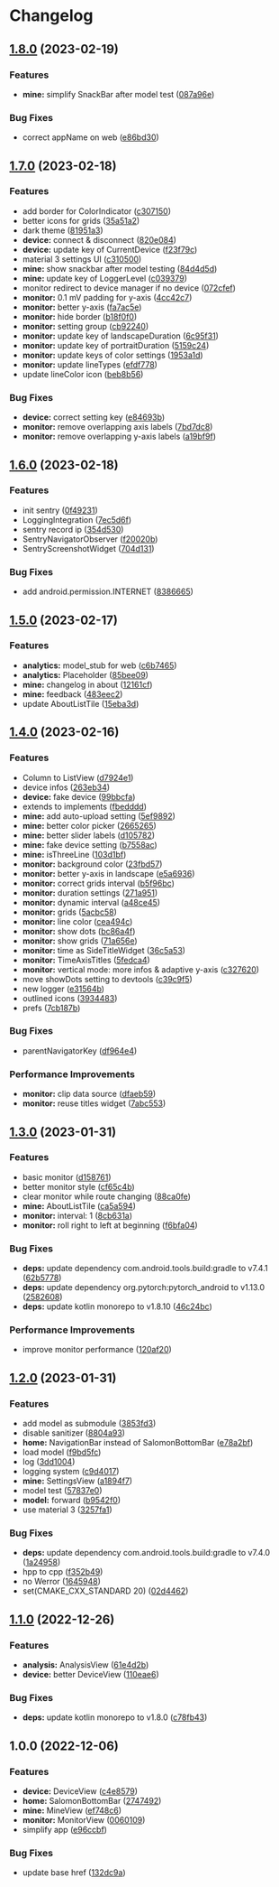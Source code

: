 # Changelog

## [1.8.0](https://github.com/CCXXXI/ecg_monitor/compare/v1.7.0...v1.8.0) (2023-02-19)

### Features

- **mine:** simplify SnackBar after model test ([087a96e](https://github.com/CCXXXI/ecg_monitor/commit/087a96ea261886e59f64eef67655939be6131522))

### Bug Fixes

- correct appName on web ([e86bd30](https://github.com/CCXXXI/ecg_monitor/commit/e86bd30f9f4322c8654893b3b3c262773edfc38a))

## [1.7.0](https://github.com/CCXXXI/ecg_monitor/compare/v1.6.0...v1.7.0) (2023-02-18)

### Features

- add border for ColorIndicator ([c307150](https://github.com/CCXXXI/ecg_monitor/commit/c307150143ef86d04d8a7ded56e8635910f81966))
- better icons for grids ([35a51a2](https://github.com/CCXXXI/ecg_monitor/commit/35a51a2f3455cb9fc3bb7bf74af70d45e9ed0153))
- dark theme ([81951a3](https://github.com/CCXXXI/ecg_monitor/commit/81951a3b4b7c7042e084437c9386cdaee4ec2e3c))
- **device:** connect & disconnect ([820e084](https://github.com/CCXXXI/ecg_monitor/commit/820e084604498295122405a7901af277aaa914ff))
- **device:** update key of CurrentDevice ([f23f79c](https://github.com/CCXXXI/ecg_monitor/commit/f23f79cb04273bd89d5dd8f00824e84506edcfdb))
- material 3 settings UI ([c310500](https://github.com/CCXXXI/ecg_monitor/commit/c310500277b8d8049699841b1633690b40a85cae))
- **mine:** show snackbar after model testing ([84d4d5d](https://github.com/CCXXXI/ecg_monitor/commit/84d4d5d6c5e1704909abd81ce85ed8cb7214c2b4))
- **mine:** update key of LoggerLevel ([c039379](https://github.com/CCXXXI/ecg_monitor/commit/c0393790d5cf5c5dae7fb5d7e21e762afb331c1f))
- monitor redirect to device manager if no device ([072cfef](https://github.com/CCXXXI/ecg_monitor/commit/072cfef67d004294d5ddc5f4b5fa1624788041c4))
- **monitor:** 0.1 mV padding for y-axis ([4cc42c7](https://github.com/CCXXXI/ecg_monitor/commit/4cc42c751b33e9e26a60623d18d169b21fa87433))
- **monitor:** better y-axis ([fa7ac5e](https://github.com/CCXXXI/ecg_monitor/commit/fa7ac5e354ea7b2e379e657e80da2a66dfc1e40f))
- **monitor:** hide border ([b18f0f0](https://github.com/CCXXXI/ecg_monitor/commit/b18f0f05efcaf99d29c33ad8e548ed4c882d3676))
- **monitor:** setting group ([cb92240](https://github.com/CCXXXI/ecg_monitor/commit/cb92240b944ebe2c550dd0f981b2573b5fc4d931))
- **monitor:** update key of landscapeDuration ([6c95f31](https://github.com/CCXXXI/ecg_monitor/commit/6c95f31bc80f85944e0ce1ad167de7c6cd961106))
- **monitor:** update key of portraitDuration ([5159c24](https://github.com/CCXXXI/ecg_monitor/commit/5159c245a72684e380b7e560d06992a7162f6775))
- **monitor:** update keys of color settings ([1953a1d](https://github.com/CCXXXI/ecg_monitor/commit/1953a1de5298fcb7407ae9a5543524474f7d32c7))
- **monitor:** update lineTypes ([efdf778](https://github.com/CCXXXI/ecg_monitor/commit/efdf778361102acb19b53e701700e8e8ed494a67))
- update lineColor icon ([beb8b56](https://github.com/CCXXXI/ecg_monitor/commit/beb8b56df3144cafd871cb02032b199f063915fb))

### Bug Fixes

- **device:** correct setting key ([e84693b](https://github.com/CCXXXI/ecg_monitor/commit/e84693b990777581a4b2cc7804b4fc2e2b038af9))
- **monitor:** remove overlapping axis labels ([7bd7dc8](https://github.com/CCXXXI/ecg_monitor/commit/7bd7dc877c47383065bd668994094070a87bc0d8))
- **monitor:** remove overlapping y-axis labels ([a19bf9f](https://github.com/CCXXXI/ecg_monitor/commit/a19bf9f379caf7c9c2ec59c7f126a65788f6e024))

## [1.6.0](https://github.com/CCXXXI/ecg_monitor/compare/v1.5.0...v1.6.0) (2023-02-18)

### Features

- init sentry ([0f49231](https://github.com/CCXXXI/ecg_monitor/commit/0f492311c6d7b5ca8748a9bf96f7c28f24994a16))
- LoggingIntegration ([7ec5d6f](https://github.com/CCXXXI/ecg_monitor/commit/7ec5d6f339000ff1e1bbcb671844e481a330f9d5))
- sentry record ip ([354d530](https://github.com/CCXXXI/ecg_monitor/commit/354d53097c1fea8f7b511dc91340f0975e32ff77))
- SentryNavigatorObserver ([f20020b](https://github.com/CCXXXI/ecg_monitor/commit/f20020b42f2fe2c6668ce677523d79e28c72a87d))
- SentryScreenshotWidget ([704d131](https://github.com/CCXXXI/ecg_monitor/commit/704d131c1b219c9ca4972830b0ed9693b64a2a5e))

### Bug Fixes

- add android.permission.INTERNET ([8386665](https://github.com/CCXXXI/ecg_monitor/commit/83866652b97a8cc69aa3225858fdd76035d39f9f))

## [1.5.0](https://github.com/CCXXXI/ecg_monitor/compare/v1.4.0...v1.5.0) (2023-02-17)

### Features

- **analytics:** model_stub for web ([c6b7465](https://github.com/CCXXXI/ecg_monitor/commit/c6b74652e453731463dffcb278204dd0cf2af670))
- **analytics:** Placeholder ([85bee09](https://github.com/CCXXXI/ecg_monitor/commit/85bee090d21be83ba6d1e8a5ab9a9829cc83d641))
- **mine:** changelog in about ([12161cf](https://github.com/CCXXXI/ecg_monitor/commit/12161cf361b6904ba9d9c45f182e325e82ca96fb))
- **mine:** feedback ([483eec2](https://github.com/CCXXXI/ecg_monitor/commit/483eec24f02b4c2c58dacaade58433a1f3d826bc))
- update AboutListTile ([15eba3d](https://github.com/CCXXXI/ecg_monitor/commit/15eba3d9a85b6fb904da5a4d54af4fd857bd3536))

## [1.4.0](https://github.com/CCXXXI/ecg_monitor/compare/v1.3.0...v1.4.0) (2023-02-16)

### Features

- Column to ListView ([d7924e1](https://github.com/CCXXXI/ecg_monitor/commit/d7924e1289b69252d49df04ddd1247ca6c663fe6))
- device infos ([263eb34](https://github.com/CCXXXI/ecg_monitor/commit/263eb34e7d289c66f1bb9c2ee206d6e85ce034ea))
- **device:** fake device ([99bbcfa](https://github.com/CCXXXI/ecg_monitor/commit/99bbcfa0cc685af0ed7b0769fc7394f697f6182f))
- extends to implements ([fbedddd](https://github.com/CCXXXI/ecg_monitor/commit/fbedddd9c60582ee1563c804f07ce382b70344e1))
- **mine:** add auto-upload setting ([5ef9892](https://github.com/CCXXXI/ecg_monitor/commit/5ef98920ac96936c21708db13175267b46450986))
- **mine:** better color picker ([2665265](https://github.com/CCXXXI/ecg_monitor/commit/26652658adef2cdaf430e0d2cc34c6fa5bc5c985))
- **mine:** better slider labels ([d105782](https://github.com/CCXXXI/ecg_monitor/commit/d105782ea07a98c3eb8fb5daa93bf9a70f5bd4fb))
- **mine:** fake device setting ([b7558ac](https://github.com/CCXXXI/ecg_monitor/commit/b7558ac034dd595ff67eb57a42cce3ef61a46d67))
- **mine:** isThreeLine ([103d1bf](https://github.com/CCXXXI/ecg_monitor/commit/103d1bf081a73ff4bd95e6f0b7d379cb1338fd82))
- **monitor:** background color ([23fbd57](https://github.com/CCXXXI/ecg_monitor/commit/23fbd5766d2ec264a6718f78614833f219ef9809))
- **monitor:** better y-axis in landscape ([e5a6936](https://github.com/CCXXXI/ecg_monitor/commit/e5a6936a13b1eeb6f68097c16b482d8b4d57434b))
- **monitor:** correct grids interval ([b5f96bc](https://github.com/CCXXXI/ecg_monitor/commit/b5f96bc3cdf03d7d0f64ee98a9979f82dfc7a8ef))
- **monitor:** duration settings ([271a951](https://github.com/CCXXXI/ecg_monitor/commit/271a9516eeb11c7793af50e85fff09bb51b33d12))
- **monitor:** dynamic interval ([a48ce45](https://github.com/CCXXXI/ecg_monitor/commit/a48ce45b40c4553cf5efee55937b9680fe26f54c))
- **monitor:** grids ([5acbc58](https://github.com/CCXXXI/ecg_monitor/commit/5acbc5842ed0bc32bdf3e5a9c557632e9e9d40ab))
- **monitor:** line color ([cea494c](https://github.com/CCXXXI/ecg_monitor/commit/cea494c6a5bb41d4ead9d31ad8235b2073895888))
- **monitor:** show dots ([bc86a4f](https://github.com/CCXXXI/ecg_monitor/commit/bc86a4fc5c0f41843122a287638d9dd7eb1cc0b3))
- **monitor:** show grids ([71a656e](https://github.com/CCXXXI/ecg_monitor/commit/71a656eb9eac0520bf326ec0cb59a8fc4e8d2fc5))
- **monitor:** time as SideTitleWidget ([36c5a53](https://github.com/CCXXXI/ecg_monitor/commit/36c5a53d658cc3abf62ff02a3c7357a8e383fb52))
- **monitor:** TimeAxisTitles ([5fedca4](https://github.com/CCXXXI/ecg_monitor/commit/5fedca4f4db6d0c0d1b28eb5aceb9f3983281832))
- **monitor:** vertical mode: more infos & adaptive y-axis ([c327620](https://github.com/CCXXXI/ecg_monitor/commit/c3276207069071528e1f14ed08393dfc392c4548))
- move showDots setting to devtools ([c39c9f5](https://github.com/CCXXXI/ecg_monitor/commit/c39c9f5f8ea2c2baad3f05f9eb02ddea3b0859ae))
- new logger ([e31564b](https://github.com/CCXXXI/ecg_monitor/commit/e31564b639857c9343870ccc8e73871afc651d09))
- outlined icons ([3934483](https://github.com/CCXXXI/ecg_monitor/commit/3934483fba6ba6a22f2399150eaa33b8d30e97cc))
- prefs ([7cb187b](https://github.com/CCXXXI/ecg_monitor/commit/7cb187b47803ddf59bb21873a53ca165261d685e))

### Bug Fixes

- parentNavigatorKey ([df964e4](https://github.com/CCXXXI/ecg_monitor/commit/df964e44a2e9550082aac444267b6d7f6f0fbe81))

### Performance Improvements

- **monitor:** clip data source ([dfaeb59](https://github.com/CCXXXI/ecg_monitor/commit/dfaeb59a4848c27b769ebe772b30f44e8c575f42))
- **monitor:** reuse titles widget ([7abc553](https://github.com/CCXXXI/ecg_monitor/commit/7abc553296454d408fb70639fdfb9012330c9095))

## [1.3.0](https://github.com/CCXXXI/ecg_monitor/compare/v1.2.0...v1.3.0) (2023-01-31)

### Features

- basic monitor ([d158761](https://github.com/CCXXXI/ecg_monitor/commit/d15876174168367f6ab0112188ee1578270e37b3))
- better monitor style ([cf65c4b](https://github.com/CCXXXI/ecg_monitor/commit/cf65c4bb6870761105d06937269ddbe1a7e4b34d))
- clear monitor while route changing ([88ca0fe](https://github.com/CCXXXI/ecg_monitor/commit/88ca0fec1c24675a7905ad1e2f4526d3f13faf60))
- **mine:** AboutListTile ([ca5a594](https://github.com/CCXXXI/ecg_monitor/commit/ca5a594f3506c1098de4d3c692efc4ad4a425d53))
- **monitor:** interval: 1 ([8cb631a](https://github.com/CCXXXI/ecg_monitor/commit/8cb631a8b7ffee0f0c41d00a472fa2597f41acf6))
- **monitor:** roll right to left at beginning ([f6bfa04](https://github.com/CCXXXI/ecg_monitor/commit/f6bfa04c1ec513fad5e9a6e7b932a5018b211344))

### Bug Fixes

- **deps:** update dependency com.android.tools.build:gradle to v7.4.1 ([62b5778](https://github.com/CCXXXI/ecg_monitor/commit/62b57784adaeac5f7691f0b70333de17a171f2b6))
- **deps:** update dependency org.pytorch:pytorch_android to v1.13.0 ([2582608](https://github.com/CCXXXI/ecg_monitor/commit/2582608d0d2ffbea40322ca1e6adf108bef99683))
- **deps:** update kotlin monorepo to v1.8.10 ([46c24bc](https://github.com/CCXXXI/ecg_monitor/commit/46c24bc3d9af7f26db3e971e31e7ff4e68375bb7))

### Performance Improvements

- improve monitor performance ([120af20](https://github.com/CCXXXI/ecg_monitor/commit/120af2027263ae5eb54fe84030c6fcbfda748cf7))

## [1.2.0](https://github.com/CCXXXI/ecg_monitor/compare/v1.1.0...v1.2.0) (2023-01-31)

### Features

- add model as submodule ([3853fd3](https://github.com/CCXXXI/ecg_monitor/commit/3853fd30fa71488ade770c17cfe7dc8a77633067))
- disable sanitizer ([8804a93](https://github.com/CCXXXI/ecg_monitor/commit/8804a9385789f48acb316904599c5311a672af04))
- **home:** NavigationBar instead of SalomonBottomBar ([e78a2bf](https://github.com/CCXXXI/ecg_monitor/commit/e78a2bf2f774a01b96d485e491960a4abaf84176))
- load model ([f9bd5fc](https://github.com/CCXXXI/ecg_monitor/commit/f9bd5fcd8403b1e3d69d421e1cf0db31d0cc1819))
- log ([3dd1004](https://github.com/CCXXXI/ecg_monitor/commit/3dd1004bd7fd6f14e518fd47feadfed00df8e916))
- logging system ([c9d4017](https://github.com/CCXXXI/ecg_monitor/commit/c9d4017a7a5fe46aebfd279503c624eb8d07bf97))
- **mine:** SettingsView ([a1894f7](https://github.com/CCXXXI/ecg_monitor/commit/a1894f732ca8e21586a2d132632c1e8d9436864a))
- model test ([57837e0](https://github.com/CCXXXI/ecg_monitor/commit/57837e0cbeaa6d9a9947505042ab6803b2a13d61))
- **model:** forward ([b9542f0](https://github.com/CCXXXI/ecg_monitor/commit/b9542f0cf45f2daafdabec89cccf9f876ab1002f))
- use material 3 ([3257fa1](https://github.com/CCXXXI/ecg_monitor/commit/3257fa193ca774736eccf5d3a2d81d91bf87b6df))

### Bug Fixes

- **deps:** update dependency com.android.tools.build:gradle to v7.4.0 ([1a24958](https://github.com/CCXXXI/ecg_monitor/commit/1a249588efbf8c85ae534dd7f6286d28c0260b44))
- hpp to cpp ([f352b49](https://github.com/CCXXXI/ecg_monitor/commit/f352b49c2e18176990578457e2cd2aa3c2cbb9ec))
- no Werror ([1645948](https://github.com/CCXXXI/ecg_monitor/commit/164594895cb4e16f6cbba594dd20f7933b940c7a))
- set(CMAKE_CXX_STANDARD 20) ([02d4462](https://github.com/CCXXXI/ecg_monitor/commit/02d44627cae651f78dcc05bc38e700de9c8dc920))

## [1.1.0](https://github.com/CCXXXI/ecg_monitor/compare/v1.0.0...v1.1.0) (2022-12-26)

### Features

- **analysis:** AnalysisView ([61e4d2b](https://github.com/CCXXXI/ecg_monitor/commit/61e4d2b23890caf87baa6e50c264ae60f6c7cd45))
- **device:** better DeviceView ([110eae6](https://github.com/CCXXXI/ecg_monitor/commit/110eae666f599bd5def8cc251ea281d9f6d7c9e0))

### Bug Fixes

- **deps:** update kotlin monorepo to v1.8.0 ([c78fb43](https://github.com/CCXXXI/ecg_monitor/commit/c78fb43f5c3930d8682b5acc798931e89de125f9))

## 1.0.0 (2022-12-06)

### Features

- **device:** DeviceView ([c4e8579](https://github.com/CCXXXI/ecg_monitor/commit/c4e8579f649043f294958d7d4f220c9b731ff97b))
- **home:** SalomonBottomBar ([2747492](https://github.com/CCXXXI/ecg_monitor/commit/2747492ccf48dec88d821abadbd71cd0098579f5))
- **mine:** MineView ([ef748c6](https://github.com/CCXXXI/ecg_monitor/commit/ef748c62fe678de0dc35fb31e4f13e6aedb46da3))
- **monitor:** MonitorView ([0060109](https://github.com/CCXXXI/ecg_monitor/commit/0060109060de59a60a4b029e5198a81e5b02ff38))
- simplify app ([e96ccbf](https://github.com/CCXXXI/ecg_monitor/commit/e96ccbf000cbdfa2afe99f7c786a3b38853e6953))

### Bug Fixes

- update base href ([132dc9a](https://github.com/CCXXXI/ecg_monitor/commit/132dc9ad4ad03be09bffb6a7a5d44e075470436b))
